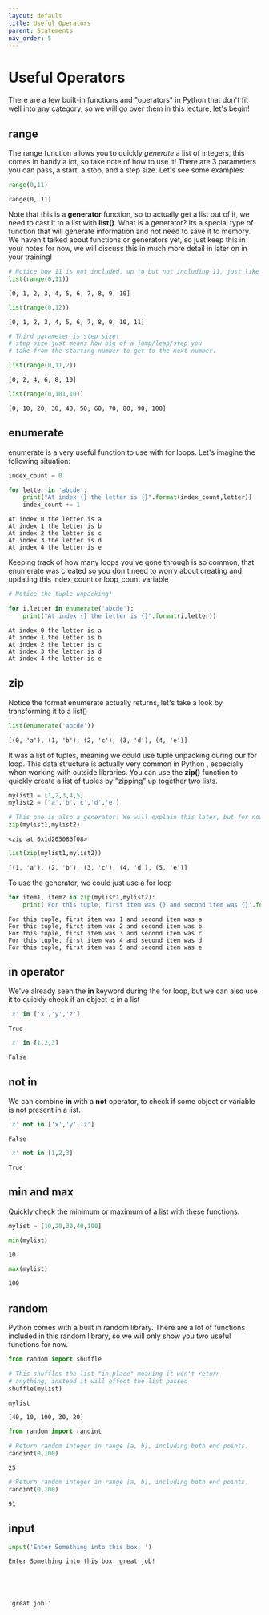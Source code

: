 ```yaml
---
layout: default
title: Useful Operators
parent: Statements
nav_order: 5
---
```


# Useful Operators

There are a few built-in functions and "operators" in Python that don't fit well into any category, so we will go over them in this lecture, let's begin!

## range

The range function allows you to quickly *generate* a list of integers, this comes in handy a lot, so take note of how to use it! There are 3 parameters you can pass, a start, a stop, and a step size. Let's see some examples:


```python
range(0,11)
```




    range(0, 11)



Note that this is a **generator** function, so to actually get a list out of it, we need to cast it to a list with **list()**. What is a generator? Its a special type of function that will generate information and not need to save it to memory. We haven't talked about functions or generators yet, so just keep this in your notes for now, we will discuss this in much more detail in later on in your training!


```python
# Notice how 11 is not included, up to but not including 11, just like slice notation!
list(range(0,11))
```




    [0, 1, 2, 3, 4, 5, 6, 7, 8, 9, 10]




```python
list(range(0,12))
```




    [0, 1, 2, 3, 4, 5, 6, 7, 8, 9, 10, 11]




```python
# Third parameter is step size!
# step size just means how big of a jump/leap/step you 
# take from the starting number to get to the next number.

list(range(0,11,2))
```




    [0, 2, 4, 6, 8, 10]




```python
list(range(0,101,10))
```




    [0, 10, 20, 30, 40, 50, 60, 70, 80, 90, 100]



## enumerate

enumerate is a very useful function to use with for loops. Let's imagine the following situation:


```python
index_count = 0

for letter in 'abcde':
    print("At index {} the letter is {}".format(index_count,letter))
    index_count += 1
```

    At index 0 the letter is a
    At index 1 the letter is b
    At index 2 the letter is c
    At index 3 the letter is d
    At index 4 the letter is e
    

Keeping track of how many loops you've gone through is so common, that enumerate was created so you don't need to worry about creating and updating this index_count or loop_count variable


```python
# Notice the tuple unpacking!

for i,letter in enumerate('abcde'):
    print("At index {} the letter is {}".format(i,letter))
```

    At index 0 the letter is a
    At index 1 the letter is b
    At index 2 the letter is c
    At index 3 the letter is d
    At index 4 the letter is e
    

## zip

Notice the format enumerate actually returns, let's take a look by transforming it to a list()


```python
list(enumerate('abcde'))
```




    [(0, 'a'), (1, 'b'), (2, 'c'), (3, 'd'), (4, 'e')]



It was a list of tuples, meaning we could use tuple unpacking during our for loop. This data structure is actually very common in Python , especially when working with outside libraries. You can use the **zip()** function to quickly create a list of tuples by "zipping" up together two lists.


```python
mylist1 = [1,2,3,4,5]
mylist2 = ['a','b','c','d','e']
```


```python
# This one is also a generator! We will explain this later, but for now let's transform it to a list
zip(mylist1,mylist2)
```




    <zip at 0x1d205086f08>




```python
list(zip(mylist1,mylist2))
```




    [(1, 'a'), (2, 'b'), (3, 'c'), (4, 'd'), (5, 'e')]



To use the generator, we could just use a for loop


```python
for item1, item2 in zip(mylist1,mylist2):
    print('For this tuple, first item was {} and second item was {}'.format(item1,item2))
```

    For this tuple, first item was 1 and second item was a
    For this tuple, first item was 2 and second item was b
    For this tuple, first item was 3 and second item was c
    For this tuple, first item was 4 and second item was d
    For this tuple, first item was 5 and second item was e
    

## in operator

We've already seen the **in** keyword during the for loop, but we can also use it to quickly check if an object is in a list


```python
'x' in ['x','y','z']
```




    True




```python
'x' in [1,2,3]
```




    False



## not in

We can combine **in** with a **not** operator, to check if some object or variable is not present in a list.


```python
'x' not in ['x','y','z']
```




    False




```python
'x' not in [1,2,3]
```




    True



## min and max

Quickly check the minimum or maximum of a list with these functions.


```python
mylist = [10,20,30,40,100]
```


```python
min(mylist)
```




    10




```python
max(mylist)
```




    100



## random

Python comes with a built in random library. There are a lot of functions included in this random library, so we will only show you two useful functions for now.


```python
from random import shuffle
```


```python
# This shuffles the list "in-place" meaning it won't return
# anything, instead it will effect the list passed
shuffle(mylist)
```


```python
mylist
```




    [40, 10, 100, 30, 20]




```python
from random import randint
```


```python
# Return random integer in range [a, b], including both end points.
randint(0,100)
```




    25




```python
# Return random integer in range [a, b], including both end points.
randint(0,100)
```




    91



## input


```python
input('Enter Something into this box: ')
```

    Enter Something into this box: great job!
    




    'great job!'


